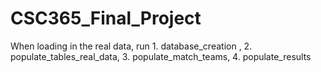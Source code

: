 ﻿# CSC365_Final_Project

When loading in the real data, run 1. database_creation , 2. populate_tables_real_data, 3. populate_match_teams, 4. populate_results
